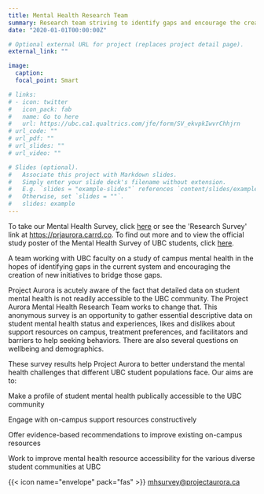 ```yaml
---
title: Mental Health Research Team
summary: Research team striving to identify gaps and encourage the creation of new initiatives.
date: "2020-01-01T00:00:00Z"

# Optional external URL for project (replaces project detail page).
external_link: ""

image:
  caption: 
  focal_point: Smart

# links:
# - icon: twitter
#   icon_pack: fab
#   name: Go to here
#   url: https://ubc.ca1.qualtrics.com/jfe/form/SV_ekvpkIwvrChhjrn
# url_code: ""
# url_pdf: ""
# url_slides: ""
# url_video: ""

# Slides (optional).
#   Associate this project with Markdown slides.
#   Simply enter your slide deck's filename without extension.
#   E.g. `slides = "example-slides"` references `content/slides/example-slides.md`.
#   Otherwise, set `slides = ""`.
#   slides: example
---
```


To take our Mental Health Survey, click [here](https://ubc.ca1.qualtrics.com/jfe/form/SV_ekvpkIwvrChhjrn) or see the 'Research Survey' link at https://prjaurora.carrd.co. To find out more and to view the official study poster of the Mental Health Survey of UBC students, click [here](https://drive.google.com/drive/folders/1Zcp3YrreLWlqX1ZwEfAIqw0VyXc6mRL5).

A team working with UBC faculty on a study of campus mental health in the hopes of identifying gaps in the current system and encouraging the creation of new initiatives to bridge those gaps.

Project Aurora is  acutely aware of the fact that detailed data on student mental health is not readily accessible to the UBC community. The Project Aurora Mental Health Research Team works  to change that. This anonymous survey is an opportunity to gather essential descriptive data on student mental health status and experiences, likes and dislikes about support resources on campus, treatment preferences, and facilitators and barriers to help seeking behaviors. There are also several questions on wellbeing and demographics.


These survey results help  Project Aurora to better understand the mental health challenges that different UBC student populations face. Our aims are to:  

Make a profile of student mental health publically accessible to the UBC community 

Engage with on-campus support resources constructively 

Offer evidence-based recommendations to improve existing on-campus resources

Work to improve mental health resource accessibility for the various diverse student communities at UBC 


{{< icon name="envelope" pack="fas" >}} [mhsurvey@projectaurora.ca](mailto:mhsurvey@projectaurora.ca)
